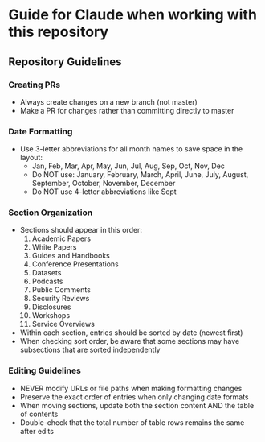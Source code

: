 # Guide for Claude when working with this repository

## Repository Guidelines

### Creating PRs
- Always create changes on a new branch (not master)
- Make a PR for changes rather than committing directly to master

### Date Formatting
- Use 3-letter abbreviations for all month names to save space in the layout:
  - Jan, Feb, Mar, Apr, May, Jun, Jul, Aug, Sep, Oct, Nov, Dec
  - Do NOT use: January, February, March, April, June, July, August, September, October, November, December
  - Do NOT use 4-letter abbreviations like Sept

### Section Organization
- Sections should appear in this order:
  1. Academic Papers
  2. White Papers
  3. Guides and Handbooks
  4. Conference Presentations
  5. Datasets
  6. Podcasts
  7. Public Comments
  8. Security Reviews
  9. Disclosures
  10. Workshops
  11. Service Overviews
- Within each section, entries should be sorted by date (newest first)
- When checking sort order, be aware that some sections may have subsections that are sorted independently

### Editing Guidelines
- NEVER modify URLs or file paths when making formatting changes
- Preserve the exact order of entries when only changing date formats
- When moving sections, update both the section content AND the table of contents
- Double-check that the total number of table rows remains the same after edits